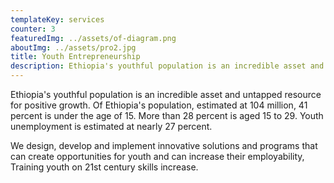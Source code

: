 ```yaml
---
templateKey: services
counter: 3
featuredImg: ../assets/of-diagram.png
aboutImg: ../assets/pro2.jpg
title: Youth Entrepreneurship
description: Ethiopia's youthful population is an incredible asset and untapped resource for positive growth...
---
```


Ethiopia's youthful population is an incredible asset and untapped resource for positive growth. Of Ethiopia's population, estimated at 104 million, 41 percent is under the age of 15. More than 28 percent is aged 15 to 29. Youth unemployment is estimated at nearly 27 percent.

We design, develop and implement innovative solutions and programs that can create opportunities for youth and can increase their employability, Training youth on 21st century skills increase.
